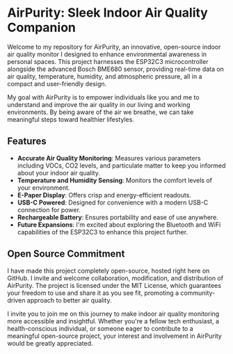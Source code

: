 # AirPurity: Sleek Indoor Air Quality Companion

Welcome to my repository for AirPurity, an innovative, open-source indoor air quality monitor I designed to enhance environmental awareness in personal spaces. This project harnesses the ESP32C3 microcontroller alongside the advanced Bosch BME680 sensor, providing real-time data on air quality, temperature, humidity, and atmospheric pressure, all in a compact and user-friendly design.

My goal with AirPurity is to empower individuals like you and me to understand and improve the air quality in our living and working environments. By being aware of the air we breathe, we can take meaningful steps toward healthier lifestyles.

## Features
- **Accurate Air Quality Monitoring**: Measures various parameters including VOCs, CO2 levels, and particulate matter to keep you informed about your indoor air quality.
- **Temperature and Humidity Sensing**: Monitors the comfort levels of your environment.
- **E-Paper Display**: Offers crisp and energy-efficient readouts.
- **USB-C Powered**: Designed for convenience with a modern USB-C connection for power.
- **Rechargeable Battery**: Ensures portability and ease of use anywhere.
- **Future Expansions**: I'm excited about exploring the Bluetooth and WiFi capabilities of the ESP32C3 to enhance this project further.

## Open Source Commitment
I have made this project completely open-source, hosted right here on GitHub. I invite and welcome collaboration, modification, and distribution of AirPurity. The project is licensed under the MIT License, which guarantees your freedom to use and share it as you see fit, promoting a community-driven approach to better air quality.

I invite you to join me on this journey to make indoor air quality monitoring more accessible and insightful. Whether you're a fellow tech enthusiast, a health-conscious individual, or someone eager to contribute to a meaningful open-source project, your interest and involvement in AirPurity would be greatly appreciated.